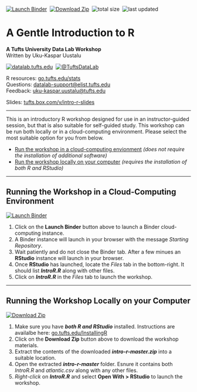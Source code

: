 [![Launch Binder](https://mybinder.org/badge_logo.svg)](https://mybinder.org/v2/gh/tuftsdatalab/intro-r/master?urlpath=rstudio)&nbsp;
[![Download Zip](https://tuftsdatalab.github.io/assets/badges/download.svg)](https://github.com/tuftsdatalab/intro-r/archive/master.zip)&nbsp;
![total size](https://img.shields.io/github/repo-size/tuftsdatalab/intro-r?label=total%20size)&nbsp;
![last updated](https://img.shields.io/github/last-commit/tuftsdatalab/intro-r?label=last%20updated)

# A Gentle Introduction to R
**A Tufts University Data Lab Workshop**\
Written by Uku-Kaspar Uustalu

[![datalab.tufts.edu](https://tuftsdatalab.github.io/assets/badges/datalab.svg)](https://sites.tufts.edu/datalab)&nbsp;
[![@TuftsDataLab](https://tuftsdatalab.github.io/assets/badges/twitter.svg)](https://twitter.com/intent/follow?screen_name=tuftsdatalab)

R resources: [go.tufts.edu/stats](https://sites.tufts.edu/datalab/stats/)\
Questions: [datalab-support@elist.tufts.edu](mailto:datalab-support@elist.tufts.edu)\
Feedback: [uku-kaspar.uustalu@tufts.edu](mailto:uku-kaspar.uustalu@tufts.edu)

Slides: [tufts.box.com/v/intro-r-slides](https://tufts.box.com/v/intro-r-slides)

---
This is an introductory R workshop designed for use in an instructor-guided session, but that is also suitable for self-guided study. This workshop can be run both locally or in a cloud-computing environment. Please select the most suitable option for you from below.

- [Run the workshop in a cloud-computing envionment](https://github.com/tuftsdatalab/intro-r#running-the-workshop-in-a-cloud-computing-environment) *(does not require the installation of additional software)*
- [Run the workshop locally on your computer](https://github.com/tuftsdatalab/intro-r#running-the-workshop-locally-on-your-computer) *(requires the installation of both R and RStudio)*

---
## Running the Workshop in a Cloud-Computing Environment

[![Launch Binder](https://mybinder.org/badge_logo.svg)](https://mybinder.org/v2/gh/tuftsdatalab/intro-r/master?urlpath=rstudio)

1. Click on the **Launch Binder** button above to launch a Binder cloud-computing instance.
2. A Binder instance will launch in your browser with the message *Starting Repository*.
3. Wait patiently and do not close the Binder tab. After a few minues an **RStudio** instance will launch in your browser.
4. Once **RStudio** has launched, locate the *Files* tab in the bottom-right. It should list ***IntroR.R*** along with other files.
5. Click on ***IntroR.R*** in the *Files* tab to launch the workshop.

---
## Running the Workshop Locally on your Computer

[![Download Zip](https://tuftsdatalab.github.io/assets/badges/download.svg)](https://github.com/tuftsdatalab/intro-r/archive/master.zip)

1. Make sure you have ***both R and RStudio*** installed. Instructions are availalbe here: [go.tufts.edu/InstallingR](https://sites.tufts.edu/datalab/installing-r-and-rstudio/)
2. Click on the **Download Zip** button above to download the workshop materials.
3. Extract the contents of the downloaded ***intro-r-master.zip*** into a suitable location.
4. Open the extracted ***intro-r-master*** folder. Esnure it contains both *IntroR.R* and *atlantic.csv* along with any other files.
5. *Right-click* on ***IntroR.R*** and select **Open With > RStudio** to launch the workshop.
